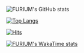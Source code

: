 ![FURIUM's GitHub stats](https://github-readme-stats.vercel.app/api?username=contability&show_icons=true&theme=neon)

[![Top Langs](https://github-readme-stats.vercel.app/api/top-langs/?username=contability&layout=compact&hide=java&theme=neon)](https://github.com/contability/github-readme-stats)

[![Hits](https://hits.seeyoufarm.com/api/count/incr/badge.svg?url=https%3A%2F%2Fgithub.com%2Fcontability%2Fhit-counter&count_bg=%2379C83D&title_bg=%23555555&icon=&icon_color=%23E7E7E7&title=hits&edge_flat=false)](https://hits.seeyoufarm.com)

[![FURIUM's WakaTime stats](https://github-readme-stats.vercel.app/api/wakatime?username=contability)](https://github.com/contability/github-readme-stats)


